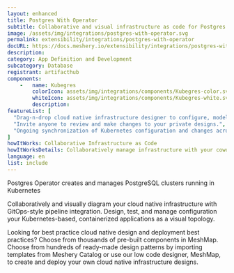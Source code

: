 ```yaml
---
layout: enhanced
title: Postgres With Operator
subtitle: Collaborative and visual infrastructure as code for Postgres With Operator
image: /assets/img/integrations/postgres-with-operator.svg
permalink: extensibility/integrations/postgres-with-operator
docURL: https://docs.meshery.io/extensibility/integrations/postgres-with-operator
description: 
category: App Definition and Development
subcategory: Database
registrant: artifacthub
components: 
	-	name: Kubegres
		colorIcon: assets/img/integrations/components/Kubegres-color.svg
		whiteIcon: assets/img/integrations/components/Kubegres-white.svg
		description: 
featureList: [
  "Drag-n-drop cloud native infrastructure designer to configure, model, and deploy your workloads.",
  "Invite anyone to review and make changes to your private designs.",
  "Ongoing synchronization of Kubernetes configuration and changes across any number of clusters."
]
howItWorks: Collaborative Infrastructure as Code
howItWorksDetails: Collaboratively manage infrastructure with your coworkers synchronously sharing the same designs.
language: en
list: include
---
```

<p>
Postgres Operator creates and manages PostgreSQL clusters running in Kubernetes
</p>
<p>
    Collaboratively and visually diagram your cloud native infrastructure with GitOps-style pipeline integration. Design, test, and manage configuration your Kubernetes-based, containerized applications as a visual topology.
</p>
<p>
    Looking for best practice cloud native design and deployment best practices? Choose from thousands of pre-built components in MeshMap. Choose from hundreds of ready-made design patterns by importing templates from Meshery Catalog or use our low code designer, MeshMap, to create and deploy your own cloud native infrastructure designs.
</p>
